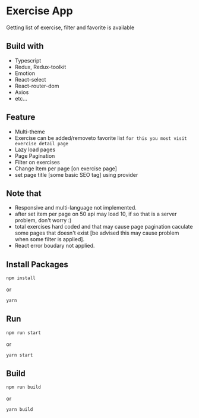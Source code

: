 # Exercise App

Getting list of exercise, filter and favorite is available

## Build with
+ Typescript
+ Redux, Redux-toolkit
+ Emotion
+ React-select
+ React-router-dom
+ Axios
+ etc...

## Feature
+ Multi-theme
+ Exercise can be added/removeto favorite list `for this you most visit exercise detail page`
+ Lazy load pages
+ Page Pagination
+ Filter on exercises
+ Change Item per page [on exercise page]
+ set page title [some basic SEO tag] using provider

## Note that
+ Responsive and multi-language not implemented.
+ after set item per page on 50 api may load 10, if so that is a server problem, don't worry :)
+ total exercises hard coded and that may cause page pagination caculate some pages that doesn't exist [be advised this may cause problem when some filter is applied].
+ React error boudary not applied.

## Install Packages
```bash
npm install
``` 
or

```bash
yarn
```
## Run
```bash
npm run start
``` 
or

```bash
yarn start
```

## Build
```bash
npm run build
``` 
or

```bash
yarn build
``` 